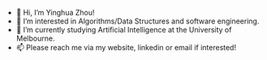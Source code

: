 - 👋 Hi, I’m Yinghua Zhou!
- 👀 I’m interested in Algorithms/Data Structures and software engineering.
- 🌱 I’m currently studying Artificial Intelligence at the University of Melbourne.
- 📫 Please reach me via my website, linkedin or email if interested!

<!---
zyinghua/zyinghua is a ✨ special ✨ repository because its `README.md` (this file) appears on your GitHub profile.
You can click the Preview link to take a look at your changes.
--->
